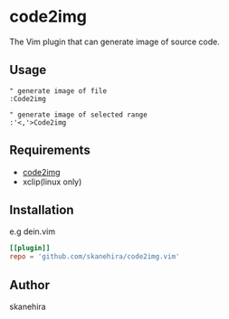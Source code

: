 # code2img
The Vim plugin that can generate image of source code.

## Usage
```vim
" generate image of file
:Code2img

" generate image of selected range
:'<,'>Code2img
```

## Requirements
- [code2img](https://github.com/skanehira/code2img)
- xclip(linux only)

## Installation
e.g dein.vim

```toml
[[plugin]]
repo = 'github.com/skanehira/code2img.vim'
```

## Author
skanehira
